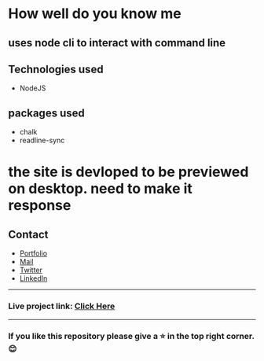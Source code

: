 # How well do you know me

uses node cli to interact with command line
---
## Technologies used
- NodeJS

## packages used
- chalk
- readline-sync

# the site is devloped to be previewed on desktop. need to make it response

## Contact

- [Portfolio](https://saikiran-gonugunta.netlify.app "saikiran's Portfolio")
- <a href="mailto: skiran252@gmail.com">Mail</a>
- [Twitter](https://twitter.com/skiran252 "saikiran's Twitter")
- [LinkedIn](https://linkedin.com/in/saikiran-gonugunta "saikiran's LinkedIn")

---
### Live project link: [Click Here](https://replit.com/@saikiran26/neogmark1?embed=true "Cyber Security Quiz")

---

### If you like this repository please give a ⭐ in the top right corner. 😊

